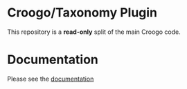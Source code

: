 # Croogo/Taxonomy Plugin

This repository is a **read-only** split of the main Croogo code.

# Documentation

Please see the [documentation](http://docs.vamshop.com/3.0)
